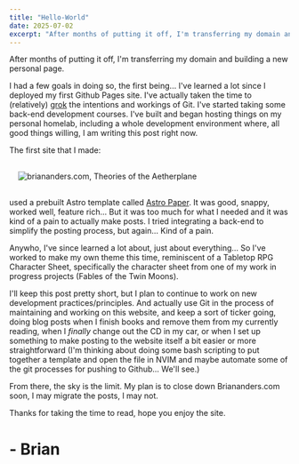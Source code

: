 ```yaml
---
title: "Hello-World"
date: 2025-07-02
excerpt: "After months of putting it off, I'm transferring my domain and building a new personal page."
---
```

After months of putting it off, I'm transferring my domain and building a new personal page.

I had a few goals in doing so, the first being... I've learned a lot since I deployed my first Github Pages site. I've actually taken the time to (relatively) [grok](https://en.wikipedia.org/wiki/Grok_(disambiguation)) the intentions and workings of Git. I've started taking some back-end development courses. I've built and began hosting things on my personal homelab, including a whole development environment where, all good things willing, I am writing this post right now.

The first site that I made:

<img src="/oldsite.png" alt="briananders.com, Theories of the Aetherplane" style="max-width: 400px; padding: 1rem;" /> 

used a prebuilt Astro template called [Astro Paper](https://github.com/satnaing/astro-paper). It was good, snappy, worked well, feature rich... But it was too much for what I needed and it was kind of a pain to actually make posts. I tried integrating a back-end to simplify the posting process, but again... Kind of a pain. 

Anywho, I've since learned a lot about, just about everything... So I've worked to make my own theme this time, reminiscent of a Tabletop RPG Character Sheet, specifically the character sheet from one of my work in progress projects (Fables of the Twin Moons).

I'll keep this post pretty short, but I plan to continue to work on new development practices/principles. And actually use Git in the process of maintaining and working on this website, and keep a sort of ticker going, doing blog posts when I finish books and remove them from my currently reading, when I *finally* change out the CD in my car, or when I set up something to make posting to the website itself a bit easier or more straightforward (I'm thinking about doing some bash scripting to put together a template and open the file in NVIM and maybe automate some of the git processes for pushing to Github... We'll see.)

From there, the sky is the limit. My plan is to close down Briananders.com soon, I may migrate the posts, I may not.

Thanks for taking the time to read, hope you enjoy the site.  



# - Brian
